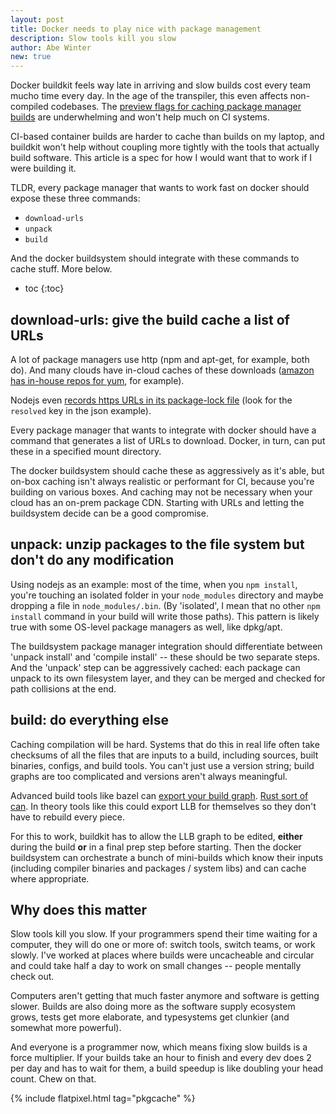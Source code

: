 ```yaml
---
layout: post
title: Docker needs to play nice with package management
description: Slow tools kill you slow
author: Abe Winter
new: true
---
```


Docker buildkit feels way late in arriving and slow builds cost every team mucho time every day. In the age of the transpiler, this even affects non-compiled codebases. The [preview flags for caching package manager builds](https://github.com/moby/buildkit/blob/50a406ae09643ca8711a5d1330172dc3ebd7fb53/frontend/dockerfile/docs/experimental.md#run---mounttypecache) are underwhelming and won't help much on CI systems.

CI-based container builds are harder to cache than builds on my laptop, and buildkit won't help without coupling more tightly with the tools that actually build software. This article is a spec for how I would want that to work if I were building it.

TLDR, every package manager that wants to work fast on docker should expose these three commands:

* `download-urls`
* `unpack`
* `build`

And the docker buildsystem should integrate with these commands to cache stuff. More below.

* toc
{:toc}

## download-urls: give the build cache a list of URLs

A lot of package managers use http (npm and apt-get, for example, both do). And many clouds have in-cloud caches of these downloads ([amazon has in-house repos for yum](https://docs.aws.amazon.com/AWSEC2/latest/UserGuide/add-repositories.html), for example).

Nodejs even [records https URLs in its package-lock file](https://docs.npmjs.com/files/package-locks) (look for the `resolved` key in the json example).

Every package manager that wants to integrate with docker should have a command that generates a list of URLs to download. Docker, in turn, can put these in a specified mount directory.

The docker buildsystem should cache these as aggressively as it's able, but on-box caching isn't always realistic or performant for CI, because you're building on various boxes. And caching may not be necessary when your cloud has an on-prem package CDN. Starting with URLs and letting the buildsystem decide can be a good compromise.

## unpack: unzip packages to the file system but don't do any modification

Using nodejs as an example: most of the time, when you `npm install`, you're touching an isolated folder in your `node_modules` directory and maybe dropping a file in `node_modules/.bin`. (By 'isolated', I mean that no other `npm install` command in your build will write those paths). This pattern is likely true with some OS-level package managers as well, like dpkg/apt.

The buildsystem package manager integration should differentiate between 'unpack install' and 'compile install' -- these should be two separate steps. And the 'unpack' step can be aggressively cached: each package can unpack to its own filesystem layer, and they can be merged and checked for path collisions at the end.

## build: do everything else

Caching compilation will be hard. Systems that do this in real life often take checksums of all the files that are inputs to a build, including sources, built binaries, configs, and build tools. You can't just use a version string; build graphs are too complicated and versions aren't always meaningful.

Advanced build tools like bazel can [export your build graph](https://blog.bazel.build/2015/06/17/visualize-your-build.html). [Rust sort of can](https://github.com/kbknapp/cargo-graph). In theory tools like this could export LLB for themselves so they don't have to rebuild every piece.

For this to work, buildkit has to allow the LLB graph to be edited, **either** during the build **or** in a final prep step before starting. Then the docker buildsystem can orchestrate a bunch of mini-builds which know their inputs (including compiler binaries and packages / system libs) and can cache where appropriate.

## Why does this matter

Slow tools kill you slow. If your programmers spend their time waiting for a computer, they will do one or more of: switch tools, switch teams, or work slowly. I've worked at places where builds were uncacheable and circular and could take half a day to work on small changes -- people mentally check out.

Computers aren't getting that much faster anymore and software is getting slower. Builds are also doing more as the software supply ecosystem grows, tests get more elaborate, and typesystems get clunkier (and somewhat more powerful).

And everyone is a programmer now, which means fixing slow builds is a force multiplier. If your builds take an hour to finish and every dev does 2 per day and has to wait for them, a build speedup is like doubling your head count. Chew on that.

{% include flatpixel.html tag="pkgcache" %}

